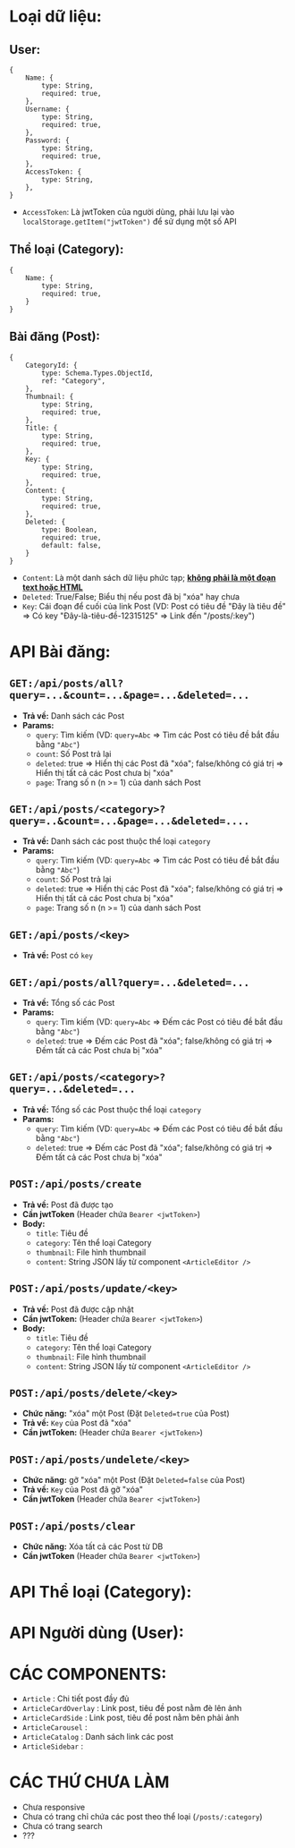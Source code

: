 # Loại dữ liệu:

## User:
```
{
    Name: {
        type: String,
        required: true,
    },
    Username: {
        type: String,
        required: true,
    },
    Password: {
        type: String,
        required: true,
    },
    AccessToken: {
        type: String,
    },
}
```
+ `AccessToken`: Là jwtToken của người dùng, phải lưu lại vào `localStorage.getItem("jwtToken")` để sử dụng một số API

## Thể loại (Category):
```
{
    Name: {
        type: String,
        required: true,
    }
}
```

## Bài đăng (Post):
```
{
    CategoryId: {
        type: Schema.Types.ObjectId,
        ref: "Category",
    },
    Thumbnail: {
        type: String,
        required: true,
    },
    Title: {
        type: String,
        required: true,
    },
    Key: {
        type: String,
        required: true,
    },
    Content: {
        type: String,
        required: true,
    },
    Deleted: {
        type: Boolean,
        required: true,
        default: false,
    }
}
```
+ `Content`: Là một danh sách dữ liệu phức tạp; <ins>**không phải là một đoạn text hoặc HTML**</ins>
+ `Deleted`: True/False; Biểu thị nếu post đã bị "xóa" hay chưa
+ `Key`: Cái đoạn để cuối của link Post (VD: Post có tiêu đề "Đây là tiêu đề" => Có key "Đây-là-tiêu-đề-12315125" => Link đến "/posts/:key")

# API Bài đăng:

## `GET:/api/posts/all?query=...&count=...&page=...&deleted=...`
  - **Trả về:** Danh sách các Post
  - **Params:** 
    - `query`: Tìm kiếm (VD: `query=Abc` => Tìm các Post có tiêu đề bắt đầu bằng `"Abc"`)
    - `count`: Số Post trả lại
    - `deleted`: true => Hiển thị các Post đã "xóa"; false/không có giá trị => Hiển thị tất cả các Post chưa bị "xóa"
    - `page`: Trang số n (n >= 1) của danh sách Post

## `GET:/api/posts/<category>?query=..&count=...&page=...&deleted=....` 
  - **Trả về:** Danh sách các post thuộc thể loại `category`
  - **Params:** 
    - `query`: Tìm kiếm (VD: `query=Abc` => Tìm các Post có tiêu đề bắt đầu bằng `"Abc"`)
    - `count`: Số Post trả lại
    - `deleted`: true => Hiển thị các Post đã "xóa"; false/không có giá trị => Hiển thị tất cả các Post chưa bị "xóa"
    - `page`: Trang số n (n >= 1) của danh sách Post

## `GET:/api/posts/<key>`
  - **Trả về:** Post có `key`

## `GET:/api/posts/all?query=...&deleted=...`
  - **Trả về:** Tổng số các Post
  - **Params:** 
    - `query`: Tìm kiếm (VD: `query=Abc` => Đếm các Post có tiêu đề bắt đầu bằng `"Abc"`)
    - `deleted`: true => Đếm các Post đã "xóa"; false/không có giá trị => Đếm tất cả các Post chưa bị "xóa"
      
## `GET:/api/posts/<category>?query=...&deleted=...`
  - **Trả về:** Tổng số các Post thuộc thể loại `category`
  - **Params:** 
    - `query`: Tìm kiếm (VD: `query=Abc` => Đếm các Post có tiêu đề bắt đầu bằng `"Abc"`)
    - `deleted`: true => Đếm các Post đã "xóa"; false/không có giá trị => Đếm tất cả các Post chưa bị "xóa"
   
## `POST:/api/posts/create`
  - **Trả về:** Post đã được tạo
  - **Cần jwtToken** (Header chứa `Bearer <jwtToken>`)
  - **Body:**
    - `title`: Tiêu đề
    - `category`: Tên thể loại Category
    - `thumbnail`: File hình thumbnail
    - `content`: String JSON lấy từ component `<ArticleEditor />`
   
## `POST:/api/posts/update/<key>`
  - **Trả về:** Post đã được cập nhật
  - **Cần jwtToken:** (Header chứa `Bearer <jwtToken>`)
  - **Body:**
    - `title`: Tiêu đề
    - `category`: Tên thể loại Category
    - `thumbnail`: File hình thumbnail
    - `content`: String JSON lấy từ component `<ArticleEditor />`

## `POST:/api/posts/delete/<key>`
  - **Chức năng:** "xóa" một Post (Đặt `Deleted=true` của Post)
  - **Trả về:** `Key` của Post đã "xóa"
  - **Cần jwtToken:** (Header chứa `Bearer <jwtToken>`)

## `POST:/api/posts/undelete/<key>`
  - **Chức năng:** gỡ "xóa" một Post (Đặt `Deleted=false` của Post)
  - **Trả về:** `Key` của Post đã gỡ "xóa"
  - **Cần jwtToken** (Header chứa `Bearer <jwtToken>`)

## `POST:/api/posts/clear`
  - **Chức năng:** Xóa tất cả các Post từ DB
  - **Cần jwtToken** (Header chứa `Bearer <jwtToken>`)

# API Thể loại (Category):

# API Người dùng (User):

# CÁC COMPONENTS:
- `Article`              : Chi tiết post đầy đủ
- `ArticleCardOverlay`   : Link post, tiêu đề post nằm đè lên ảnh
- `ArticleCardSide`      : Link post, tiêu đề post nằm bên phải ảnh
- `ArticleCarousel`      :
- `ArticleCatalog`       : Danh sách link các post
- `ArticleSidebar`       : 

# CÁC THỨ CHƯA LÀM
- Chưa responsive
- Chưa có trang chỉ chứa các post theo thể loại (`/posts/:category`)
- Chưa có trang search
- ???
